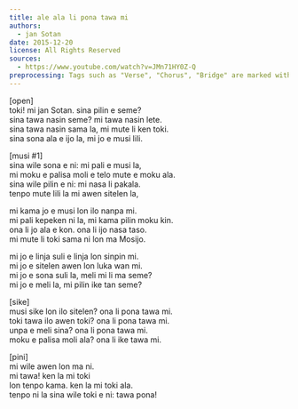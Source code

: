 ```yaml
---
title: ale ala li pona tawa mi
authors:
  - jan Sotan
date: 2015-12-20
license: All Rights Reserved
sources:
  - https://www.youtube.com/watch?v=JMn71HY0Z-Q
preprocessing: Tags such as "Verse", "Chorus", "Bridge" are marked with brackets.
---
```


[open]  \
toki! mi jan Sotan. sina pilin e seme?  \
sina tawa nasin seme? mi tawa nasin lete.  \
sina tawa nasin sama la, mi mute li ken toki.  \
sina sona ala e ijo la, mi jo e musi lili.

[musi #1]  \
sina wile sona e ni: mi pali e musi la,  \
mi moku e palisa moli e telo mute e moku ala.  \
sina wile pilin e ni: mi nasa li pakala.  \
tenpo mute lili la mi awen sitelen la,

mi kama jo e musi lon ilo nanpa mi.  \
mi pali kepeken ni la, mi kama pilin moku kin.  \
ona li jo ala e kon. ona li ijo nasa taso.  \
mi mute li toki sama ni lon ma Mosijo.

mi jo e linja suli e linja lon sinpin mi.  \
mi jo e sitelen awen lon luka wan mi.  \
mi jo e sona suli la, meli mi li ma seme?  \
mi jo e meli la, mi pilin ike tan seme?

[sike]  \
musi sike lon ilo sitelen? ona li pona tawa mi.  \
toki tawa ilo awen toki? ona li pona tawa mi.  \
unpa e meli sina? ona li pona tawa mi.  \
moku e palisa moli ala? ona li ike tawa mi.

[pini]  \
mi wile awen lon ma ni.  \
mi tawa! ken la mi toki  \
lon tenpo kama. ken la mi toki ala.  \
tenpo ni la sina wile toki e ni: tawa pona!
